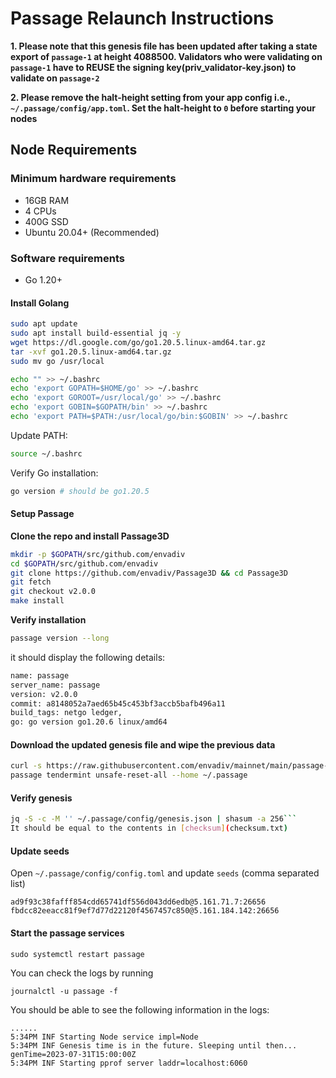 # Passage Relaunch Instructions 

**1. Please note that this genesis file has been updated after taking a state export of `passage-1` at height 4088500. Validators who were validating on `passage-1` have to REUSE the signing key(priv_validator-key.json) to validate on `passage-2`**

**2. Please remove the halt-height setting from your app config i.e., `~/.passage/config/app.toml`. Set the halt-height to `0` before starting your nodes**

## Node Requirements

### Minimum hardware requirements
- 16GB RAM
- 4 CPUs
- 400G SSD
- Ubuntu 20.04+ (Recommended)

### Software requirements
- Go 1.20+

#### Install Golang

```sh
sudo apt update
sudo apt install build-essential jq -y
wget https://dl.google.com/go/go1.20.5.linux-amd64.tar.gz
tar -xvf go1.20.5.linux-amd64.tar.gz
sudo mv go /usr/local
```

```sh
echo "" >> ~/.bashrc
echo 'export GOPATH=$HOME/go' >> ~/.bashrc
echo 'export GOROOT=/usr/local/go' >> ~/.bashrc
echo 'export GOBIN=$GOPATH/bin' >> ~/.bashrc
echo 'export PATH=$PATH:/usr/local/go/bin:$GOBIN' >> ~/.bashrc
```

Update PATH:

```sh
source ~/.bashrc
```

Verify Go installation:

```sh
go version # should be go1.20.5
```

#### Setup Passage

**Clone the repo and install Passage3D**
```sh
mkdir -p $GOPATH/src/github.com/envadiv
cd $GOPATH/src/github.com/envadiv
git clone https://github.com/envadiv/Passage3D && cd Passage3D
git fetch
git checkout v2.0.0
make install
```

**Verify installation**
```sh
passage version --long
```

it should display the following details:
```sh
name: passage
server_name: passage
version: v2.0.0
commit: a8148052a7aed65b45c453bf3accb5bafb496a11
build_tags: netgo ledger,
go: go version go1.20.6 linux/amd64
```

#### Download the updated genesis file and wipe the previous data

```sh
curl -s https://raw.githubusercontent.com/envadiv/mainnet/main/passage-2/genesis.json > ~/.passage/config/genesis.json
passage tendermint unsafe-reset-all --home ~/.passage
```

#### Verify genesis
```sh    
jq -S -c -M '' ~/.passage/config/genesis.json | shasum -a 256```
It should be equal to the contents in [checksum](checksum.txt)
```

#### Update seeds

Open `~/.passage/config/config.toml` and update `seeds` (comma separated list)

```
ad9f93c38fafff854cdd65741df556d043dd6edb@5.161.71.7:26656
fbdcc82eeacc81f9ef7d77d22120f4567457c850@5.161.184.142:26656
```

#### Start the passage services
```
sudo systemctl restart passage
```

You can check the logs by running
```
journalctl -u passage -f
```

You should be able to see the following information in the logs:
```
......
5:34PM INF Starting Node service impl=Node
5:34PM INF Genesis time is in the future. Sleeping until then... genTime=2023-07-31T15:00:00Z
5:34PM INF Starting pprof server laddr=localhost:6060
```
